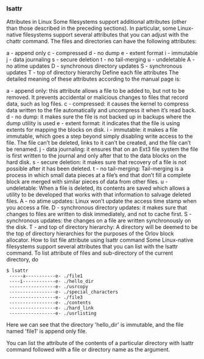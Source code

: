 ### lsattr

Attributes in Linux
Some filesystems support additional attributes (other than those described in the preceding sections). In particular, some Linux-native filesystems support several attributes that you can adjust with the chattr command. The files and directories can have the following attributes:

a - append only
c - compressed
d - no dump
e - extent format
i - immutable
j - data journaling
s - secure deletion
t - no tail-merging
u - undeletable
A - no atime updates
D - synchronous directory updates
S - synchronous updates
T - top of directory hierarchy
Define each file attributes
The detailed meaning of these attributes according to the manual page is:

a - append only: this attribute allows a file to be added to, but not to be removed. It prevents accidental or malicious changes to files that record data, such as log files.
c - compressed: it causes the kernel to compress data written to the file automatically and uncompress it when it’s read back.
d - no dump: it makes sure the file is not backed up in backups where the dump utility is used
e - extent format: it indicates that the file is using extents for mapping the blocks on disk.
i - immutable: it makes a file immutable, which goes a step beyond simply disabling write access to the file. The file can’t be deleted, links to it can’t be created, and the file can’t be renamed.
j - data journaling: it ensures that on an Ext3 file system the file is first written to the journal and only after that to the data blocks on the hard disk.
s - secure deletion: it makes sure that recovery of a file is not possible after it has been deleted.
t - no tail-merging: Tail-merging is a process in which small data pieces at a file’s end that don’t fill a complete block are merged with similar pieces of data from other files.
u - undeletable: When a file is deleted, its contents are saved which allows a utility to be developed that works with that information to salvage deleted files.
A - no atime updates: Linux won’t update the access time stamp when you access a file.
D - synchronous directory updates: it makes sure that changes to files are written to disk immediately, and not to cache first.
S - synchronous updates: the changes on a file are written synchronously on the disk.
T - and top of directory hierarchy: A directory will be deemed to be the top of directory hierarchies for the purposes of the Orlov block allocator.
How to list file attribute using lsattr command
Some Linux-native filesystems support several attributes that you can list with the lsattr command. To list attribute of files and sub-directory of the current directory, do
```
$ lsattr
 -----a-----------e- ./file1
 ----i------------e- ./hello_dir
 -----------------e- ./usrcopy
 -----------------e- ./special_characters
 -----------------e- ./file3
 -----------------e- ./contents
 -----------------e- ./hard_link
 -----------------e- ./usrlisting
```
Here we can see that the directory 'hello_dir' is immutable, and the file named 'file1' is append only file.

You can list the attribute of the contents of a particular directory with lsattr command followed with a file or directory name as the argument.
